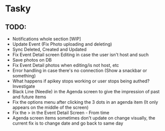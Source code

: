 # Tasky

## TODO:
- Notifications whole section [WIP]
- Update Event (Fix Photo uploading and deleting)
- Sync Deleted, Created and Updated
- Fix Event Detail screen Editing in case the user isn't host and such
- Save photos on DB
- Fix Event Detail photos when editing/is not host, etc
- Error handling in case there's no connection (Show a snackbar or something)
- What happens if apikey stops working or user stops being authed? Investigate
- Black Line (Needle) in the Agenda screen to give the impression of past and future items
- Fix the options menu after clicking the 3 dots in an agenda item (It only appears on the middle of the screen)
- Fix the > in the Event Detail Screen - From time
- Agenda screen items sometimes don't update on change visually, the current fix is to change date and go back to same day
